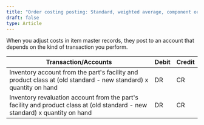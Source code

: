 ```yaml
---
title: "Order costing posting: Standard, weighted average, component or Item master cost adjustments"
draft: false
type: Article
---
```


When you adjust costs in item master records, they post to an account that depends on the kind of transaction you perform.

| Transaction/Accounts                                                                                                         | Debit | Credit |
|------------------------------------------------------------------------------------------------------------------------------|-------|--------|
| Inventory account from the part's facility and product class at (old standard - new standard) x quantity on hand             | DR    | CR     |
| Inventory revaluation account from the part's facility and product class at (old standard - new standard) x quantity on hand | DR    | CR     |